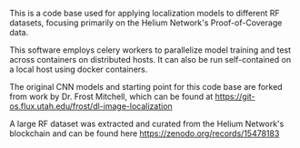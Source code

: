 This is a code base used for applying localization models to different RF datasets, focusing primarily on the Helium Network's Proof-of-Coverage data.

This software employs celery workers to parallelize model training and test across containers on distributed hosts. It can also be run self-contained on a local host using docker containers.

The original CNN models and starting point for this code base are forked from work by Dr. Frost Mitchell, which can be found at https://git-os.flux.utah.edu/frost/dl-image-localization

A large RF dataset was extracted and curated from the Helium Network's blockchain and can be found here https://zenodo.org/records/15478183



